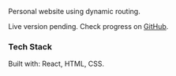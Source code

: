 Personal website using dynamic routing.

Live version pending. Check progress on [GitHub](https://github.com/christphrd/personal-website).

### Tech Stack
Built with: React, HTML, CSS.